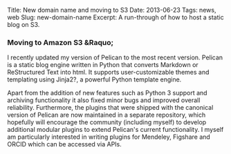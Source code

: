 Title: New domain name and moving to S3
Date: 2013-06-23
Tags: news, web
Slug: new-domain-name
Excerpt: A run-through of how to host a static blog on S3.

### Moving to Amazon S3 &Raquo;

I recently updated my version of Pelican to the most recent version. Pelican is a static blog engine written in Python that converts Markdown or ReStructured Text into html. It supports user-customizable themes and templating using Jinja2?, a powerful Python template engine. 

Apart from the addition of new features such as Python 3 support and archiving functionality it also fixed minor bugs and improved overall reliability. Furthermore, the plugins that were shipped with the canonical version of Pelican are now maintained in a separate repository, which hopefully will encourage the community (including myself) to develop additional modular plugins to extend Pelican's current functionality. I myself am particularly interested in writing plugins for Mendeley, Figshare and ORCID which can be accessed via APIs. 